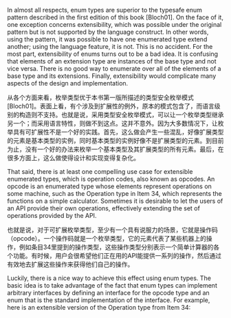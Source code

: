 In almost all respects, enum types are superior to the typesafe enum pattern described in the first edition of this book \[Bloch01\]. On the face of it, one exception concerns extensibility, which was possible under the original pattern but is not supported by the language construct. In other words, using the pattern, it was possible to have one enumerated type extend another; using the language feature, it is not. This is no accident. For the most part, extensibility of enums turns out to be a bad idea. It is confusing that elements of an extension type are instances of the base type and not vice versa. There is no good way to enumerate over all of the elements of a base type and its extensions. Finally, extensibility would complicate many aspects of the design and implementation.

从各个方面来看，枚举类型优于本书第一版所描述的类型安全枚举模式\[Bloch01\]。表面上看，有个涉及到扩展性的例外，原本的模式包含了，而语言级别的构造则不支持。也就是说，采用类型安全枚举模式，可以让一个枚举类型继承另一个；而采用语言特性，则做不到这点。这并不意外。因为大多数情况下，让枚举具有可扩展性不是一个好的实践。首先，这么做会产生一些混乱，好像扩展类型的元素是基本类型的实例，同时基本类型的实例好像不是扩展类型的元素。到目前为止，没有一个好的办法来枚举一个基本类型及其扩展类型的所有元素。最后，在很多方面上，这么做使得设计和实现变得复杂化。

That said, there is at least one compelling use case for extensible enumerated types, which is operation codes, also known as opcodes. An opcode is an enumerated type whose elements represent operations on some machine, such as the Operation type in Item 34, which represents the functions on a simple calculator. Sometimes it is desirable to let the users of an API provide their own operations, effectively extending the set of operations provided by the API.

也就是说，对于可扩展枚举类型，至少有一个具有说服力的场景，它就是操作码（opcode）。一个操作码就是一个枚举类型，它的元素代表了某些机器上的操作，例如条目34里提到的操作类型，这些操作类型分别表示一个简单计算器的各个功能。有时候，用户会很希望他们正在用的API能提供一系列的操作，然后通过有效地去扩展这些操作来获得他们自己的操作。

Luckily, there is a nice way to achieve this effect using enum types. The basic idea is to take advantage of the fact that enum types can implement arbitrary interfaces by defining an interface for the opcode type and an enum that is the standard implementation of the interface. For example, here is an extensible version of the Operation type from Item 34:


